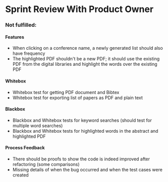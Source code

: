 # Sprint Review With Product Owner

### Not fulfilled:
#### Features
- When clicking on a conference name, a newly generated list should also have frequency
- The highlighted PDF shouldn't be a new PDF; it should use the existing PDF from the digital libraries and highlight the words over the existing PDF

#### Whitebox
- Whitebox test for getting PDF document and Bibtex
- Whitebox test for exporting list of papers as PDF and plain text

#### Blackbox
- Blackbox and Whitebox tests for keyword searches (should test for multiple word searches)
- Blackbox and Whitebox tests for highlighted words in the abstract and highlighted PDF

#### Process Feedback
- There should be proofs to show the code is indeed improved after refactoring (some comparisons)
- Missing details of when the bug occurred and when the test cases were created
